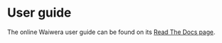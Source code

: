 # User guide

The online Waiwera user guide can be found on its
[Read The Docs page](https://waiwera.readthedocs.io).

